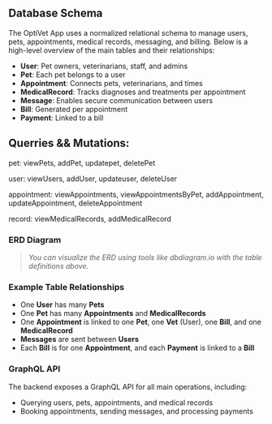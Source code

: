 ## Database Schema

The OptiVet App uses a normalized relational schema to manage users, pets, appointments, medical records, messaging, and billing. Below is a high-level overview of the main tables and their relationships:

- **User**: Pet owners, veterinarians, staff, and admins
- **Pet**: Each pet belongs to a user
- **Appointment**: Connects pets, veterinarians, and times
- **MedicalRecord**: Tracks diagnoses and treatments per appointment
- **Message**: Enables secure communication between users
- **Bill**: Generated per appointment
- **Payment**: Linked to a bill

## Querries && Mutations:

pet: viewPets, addPet, updatepet, deletePet

user: viewUsers, addUser, updateuser, deleteUser

appointment: viewAppointments, viewAppointmentsByPet, addAppointment, updateAppointment, deleteAppointment

record: viewMedicalRecords, addMedicalRecord

### ERD Diagram

> _You can visualize the ERD using tools like dbdiagram.io with the table definitions above._

### Example Table Relationships

- One **User** has many **Pets**
- One **Pet** has many **Appointments** and **MedicalRecords**
- One **Appointment** is linked to one **Pet**, one **Vet** (User), one **Bill**, and one **MedicalRecord**
- **Messages** are sent between **Users**
- Each **Bill** is for one **Appointment**, and each **Payment** is linked to a **Bill**

### GraphQL API

The backend exposes a GraphQL API for all main operations, including:

- Querying users, pets, appointments, and medical records
- Booking appointments, sending messages, and processing payments
